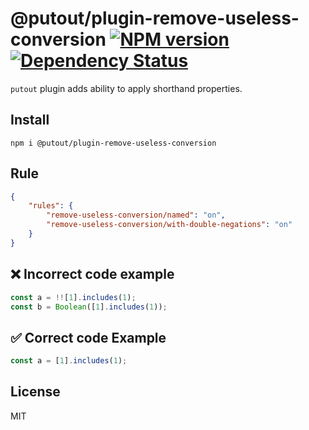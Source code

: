 # @putout/plugin-remove-useless-conversion [![NPM version][NPMIMGURL]][NPMURL] [![Dependency Status][DependencyStatusIMGURL]][DependencyStatusURL]

[NPMIMGURL]: https://img.shields.io/npm/v/@putout/plugin-remove-useless-conversion.svg?style=flat&longCache=true
[NPMURL]: https://npmjs.org/package/@putout/plugin-remove-useless-conversion"npm"
[DependencyStatusURL]: https://david-dm.org/coderaiser/putout?path=packages/plugin-remove-useless-conversion
[DependencyStatusIMGURL]: https://david-dm.org/coderaiser/putout.svg?path=packages/plugin-remove-useless-conversion

`putout` plugin adds ability to apply shorthand properties.

## Install

```
npm i @putout/plugin-remove-useless-conversion
```

## Rule

```json
{
    "rules": {
        "remove-useless-conversion/named": "on",
        "remove-useless-conversion/with-double-negations": "on"
    }
}
```

## ❌ Incorrect code example

```js
const a = !![1].includes(1);
const b = Boolean([1].includes(1));
```

## ✅ Correct code Example

```js
const a = [1].includes(1);
```

## License

MIT
